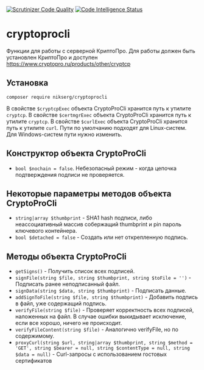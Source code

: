 [![Scrutinizer Code Quality](https://scrutinizer-ci.com/g/nikserg/cryptoprocli/badges/quality-score.png?b=master)](https://scrutinizer-ci.com/g/nikserg/cryptoprocli/?branch=master)
[![Code Intelligence Status](https://scrutinizer-ci.com/g/nikserg/cryptoprocli/badges/code-intelligence.svg?b=master)](https://scrutinizer-ci.com/code-intelligence)

# cryptoprocli

Функции для работы с серверной КриптоПро. Для работы должен быть установлен КриптоПро и доступен https://www.cryptopro.ru/products/other/cryptcp

## Установка

`composer require nikserg/cryptoprocli`

В свойстве `$cryptcpExec` объекта CryptoProCli хранится путь к утилите `cryptcp`. В свойстве `$certmgrExec` объекта CryptoProCli хранится путь к утилите `cryptcp`. В свойстве `$curlExec` объекта CryptoProCli хранится путь к утилите `curl`. Пути по умолчанию подходят для Linux-систем. Для Windows-систем пути нужно изменить.

## Конструктор объекта CryptoProCli

- `bool $nochain = false`. Небезопасный режим - когда цепочка подтверждения подписи не проверяется.

## Некоторые параметры методов объекта CryptoProCli

- `string|array $thumbprint` - SHA1 hash подписи, либо неассоциативный массив собержащий thumbprint и pin пароль ключевого контейнера.
- `bool $detached = false` - Создать или нет открепленную подпись.

## Методы объекта CryptoProCli

* `getSigns()` - Получить список всех подписей.
* `signFile(string $file, string $thumbprint, string $toFile = '')` - Подписать ранее неподписанный файл.
* `signData(string $data, string $thumbprint)` - Подписать данные.
* `addSignToFile(string $file, string $thumbprint)` - Добавить подпись в файл, уже содержащий подпись.
* `verifyFile(string $file)` - Проверяет корректность всех подписей, наложенных на файл. В случае ошибки выкидывает исключение, если все хорошо, ничего не происходит.
* `verifyFileContent(string $file)` - Аналогично verifyFile, но по содержимому.
* `proxyCurl(string $url, string|array $thumbprint, string $method = 'GET', string $bearer = null, string $contentType = null, string $data = null)` - Curl-запросы с использованием гостовых сертификатов
